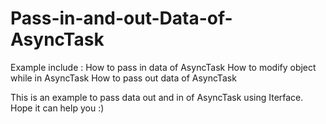 # Pass-in-and-out-Data-of-AsyncTask

Example include :
How to pass in data of AsyncTask
How to modify object while in AsyncTask
How to pass out data of AsyncTask

This is an example to pass data out and in of AsyncTask using Iterface. Hope it can help you :)
